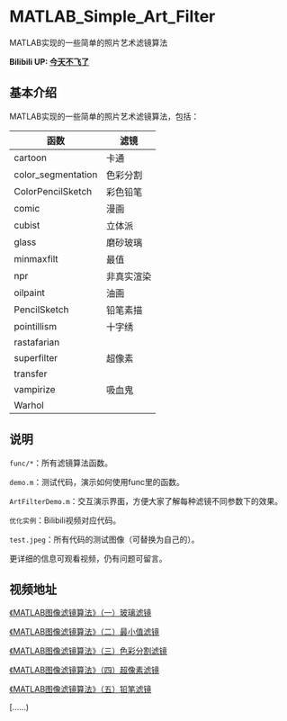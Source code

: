 # MATLAB_Simple_Art_Filter
MATLAB实现的一些简单的照片艺术滤镜算法

**Bilibili UP: [今天不飞了](https://space.bilibili.com/330337755)**


## 基本介绍
MATLAB实现的一些简单的照片艺术滤镜算法，包括：

函数  | 滤镜
 ---- | ----
cartoon | 卡通
color_segmentation | 色彩分割
ColorPencilSketch | 彩色铅笔
comic | 漫画
cubist | 立体派
glass | 磨砂玻璃
minmaxfilt | 最值
npr | 非真实渲染
oilpaint | 油画
PencilSketch | 铅笔素描
pointillism | 十字绣
rastafarian | 
superfilter | 超像素
transfer | 
vampirize | 吸血鬼
Warhol | 


## 说明

`func/*`：所有滤镜算法函数。

`demo.m`：测试代码，演示如何使用func里的函数。

`ArtFilterDemo.m`：交互演示界面，方便大家了解每种滤镜不同参数下的效果。

`优化实例`：Bilibili视频对应代码。

`test.jpeg`：所有代码的测试图像（可替换为自己的）。

更详细的信息可观看视频，仍有问题可留言。

## 视频地址

[《MATLAB图像滤镜算法》（一）玻璃滤镜](https://www.bilibili.com/video/BV1ZM411C7AL/?share_source=copy_web)

[《MATLAB图像滤镜算法》（二）最小值滤镜](https://www.bilibili.com/video/BV1cT411m72n/?share_source=copy_web)

[《MATLAB图像滤镜算法》（三）色彩分割滤镜](https://www.bilibili.com/video/BV1sG4y1w7Vh/?share_source=copy_web)

[《MATLAB图像滤镜算法》（四）超像素滤镜](https://www.bilibili.com/video/BV1n84y1j7SQ/?share_source=copy_web)

[《MATLAB图像滤镜算法》（五）铅笔滤镜](https://www.bilibili.com/video/BV1zs4y1x7bu/?share_source=copy_web)

[……)






